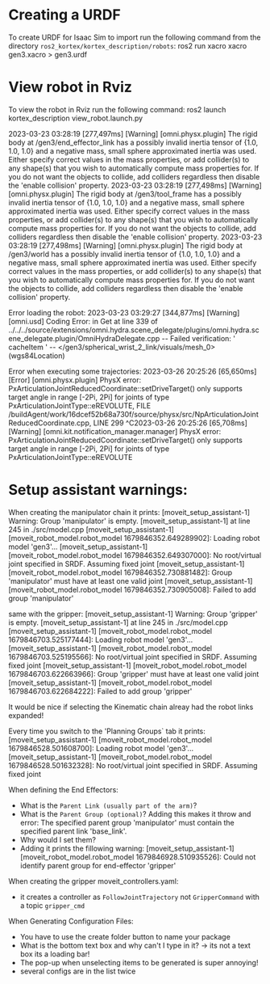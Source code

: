 # Creating a URDF
To create URDF for Isaac Sim to import run the following command from the directory `ros2_kortex/kortex_description/robots`:
ros2 run xacro xacro gen3.xacro > gen3.urdf


# View robot in Rviz
To view the robot in Rviz run the following command:
ros2 launch kortex_description view_robot.launch.py




2023-03-23 03:28:19 [277,497ms] [Warning] [omni.physx.plugin] The rigid body at /gen3/end_effector_link has a possibly invalid inertia tensor of {1.0, 1.0, 1.0} and a negative mass, small sphere approximated inertia was used. Either specify correct values in the mass properties, or add collider(s) to any shape(s) that you wish to automatically compute mass properties for. If you do not want the objects to collide, add colliders regardless then disable the 'enable collision' property.
2023-03-23 03:28:19 [277,498ms] [Warning] [omni.physx.plugin] The rigid body at /gen3/tool_frame has a possibly invalid inertia tensor of {1.0, 1.0, 1.0} and a negative mass, small sphere approximated inertia was used. Either specify correct values in the mass properties, or add collider(s) to any shape(s) that you wish to automatically compute mass properties for. If you do not want the objects to collide, add colliders regardless then disable the 'enable collision' property.
2023-03-23 03:28:19 [277,498ms] [Warning] [omni.physx.plugin] The rigid body at /gen3/world has a possibly invalid inertia tensor of {1.0, 1.0, 1.0} and a negative mass, small sphere approximated inertia was used. Either specify correct values in the mass properties, or add collider(s) to any shape(s) that you wish to automatically compute mass properties for. If you do not want the objects to collide, add colliders regardless then disable the 'enable collision' property.

Error loading the robot:
2023-03-23 03:29:27 [344,877ms] [Warning] [omni.usd] Coding Error: in Get at line 339 of ../../../source/extensions/omni.hydra.scene_delegate/plugins/omni.hydra.scene_delegate.plugin/OmniHydraDelegate.cpp -- Failed verification: ' cacheItem ' -- </gen3/spherical_wrist_2_link/visuals/mesh_0> (wgs84Location)

Error when executing some trajectories:
2023-03-26 20:25:26 [65,650ms] [Error] [omni.physx.plugin] PhysX error: PxArticulationJointReducedCoordinate::setDriveTarget() only supports target angle in range [-2Pi, 2Pi] for joints of type PxArticulationJointType::eREVOLUTE, FILE /buildAgent/work/16dcef52b68a730f/source/physx/src/NpArticulationJointReducedCoordinate.cpp, LINE 299
^C2023-03-26 20:25:26 [65,708ms] [Warning] [omni.kit.notification_manager.manager] PhysX error: PxArticulationJointReducedCoordinate::setDriveTarget() only supports target angle in range [-2Pi, 2Pi] for joints of type PxArticulationJointType::eREVOLUTE


# Setup assistant warnings:
When creating the manipulator chain it prints:
[moveit_setup_assistant-1] Warning: Group 'manipulator' is empty.
[moveit_setup_assistant-1]          at line 245 in ./src/model.cpp
[moveit_setup_assistant-1] [moveit_robot_model.robot_model 1679846352.649289902]: Loading robot model 'gen3'...
[moveit_setup_assistant-1] [moveit_robot_model.robot_model 1679846352.649307000]: No root/virtual joint specified in SRDF. Assuming fixed joint
[moveit_setup_assistant-1] [moveit_robot_model.robot_model 1679846352.730881482]: Group 'manipulator' must have at least one valid joint
[moveit_setup_assistant-1] [moveit_robot_model.robot_model 1679846352.730905008]: Failed to add group 'manipulator'

same with the gripper:
[moveit_setup_assistant-1] Warning: Group 'gripper' is empty.
[moveit_setup_assistant-1]          at line 245 in ./src/model.cpp
[moveit_setup_assistant-1] [moveit_robot_model.robot_model 1679846703.525177444]: Loading robot model 'gen3'...
[moveit_setup_assistant-1] [moveit_robot_model.robot_model 1679846703.525195566]: No root/virtual joint specified in SRDF. Assuming fixed joint
[moveit_setup_assistant-1] [moveit_robot_model.robot_model 1679846703.622663966]: Group 'gripper' must have at least one valid joint
[moveit_setup_assistant-1] [moveit_robot_model.robot_model 1679846703.622684222]: Failed to add group 'gripper'

It would be nice if selecting the Kinematic chain alreay had the robot links expanded!

Every time you switch to the 'Planning Groups` tab it prints:
[moveit_setup_assistant-1] [moveit_robot_model.robot_model 1679846528.501608700]: Loading robot model 'gen3'...
[moveit_setup_assistant-1] [moveit_robot_model.robot_model 1679846528.501632328]: No root/virtual joint specified in SRDF. Assuming fixed joint


When defining the End Effectors:
- What is the `Parent Link (usually part of the arm)`?
- What is the `Parent Group (optional)`? Adding this makes it throw and error:
The specified parent group 'manipulator' must contain the specified parent link 'base_link'.
- Why would I set them?
- Adding it prints the fillowing warning:
[moveit_setup_assistant-1] [moveit_robot_model.robot_model 1679846928.510935526]: Could not identify parent group for end-effector 'gripper'

When creating the gripper moveit_controllers.yaml:
- it creates a controller as `FollowJointTrajectory` not `GripperCommand` with a topic `gripper_cmd`

When Generating Configuration Files:
- You have to use the create folder button to name your package
- What is the bottom text box and why can't I type in it? -> its not a text box its a loading bar!
- The pop-up when unselecting items to be generated is super annoying!
- several configs are in the list twice
